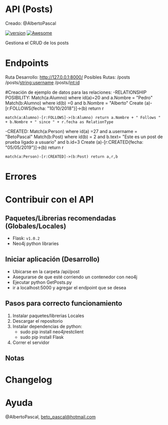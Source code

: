 # API (Posts)

Creado: @AlbertoPascal

[![version](https://img.shields.io/badge/version-1.0.0-ff69b4.svg)]()
[![Awesome](https://cdn.rawgit.com/sindresorhus/awesome/d7305f38d29fed78fa85652e3a63e154dd8e8829/media/badge.svg)](https://github.com/wasabeef/awesome-android-ui)

Gestiona el CRUD de los posts

# Endpoints

Ruta Desarrollo: http://127.0.0.1:8000/
Posibles Rutas: /posts
		/posts/<string:username>
		/posts/<int:id>

#Creación de ejemplo de datos para las relaciones:
 -RELATIONSHIP POSIBILITY:
	Match(a:Alumno) where id(a)=20 and a.Nombre = "Pedro"
	Match(b:Alumno) where id(b) =0 and b.Nombre = "Alberto"
	Create (a)-[r:FOLLOWS{fecha: "10/10/2018"}]->(b)
	return r

	match(a:Alumno)-[r:FOLLOWS]->(b:Alumno) return a.Nombre + " Follows " + b.Nombre + " since " + r.fecha as RelationType

-CREATED:
	Match(a:Person) where id(a) =27 and a.username = "BetoPascal"
	Match(b:Post) where id(b) = 2 and b.text= "Este es un post de prueba ligado a usuario" and b.id=3
	Create (a)-[r:CREATED{fecha: "05/05/2019"}]->(b)
	return r

	match(a:Person)-[r:CREATED]->(b:Post) return a,r,b
# Errores


# Contribuir con el API

## Paquetes/Librerias recomendadas (Globales/Locales)
- Flask: `v1.0.2`
- Neo4j python libraries

## Iniciar aplicación (Desarrollo)
- Ubicarse en la carpeta /api/post
- Asegurarse de que esté corriendo un contenedor con neo4j
- Ejecutar python GetPosts.py
- ir a localhost:5000 y agregar el endpoint que se desea

## Pasos para correcto funcionamiento
1. Instalar paquetes/librerias Locales
2. Descargar el repositorio
3. Instalar dependencias de python:
	-  sudo pip install neo4jrestclient
	-  sudo pip install Flask
5. Correr el servidor

## Notas

# Changelog

# Ayuda
@AlbertoPascal, beto_pascal@hotmail.com
